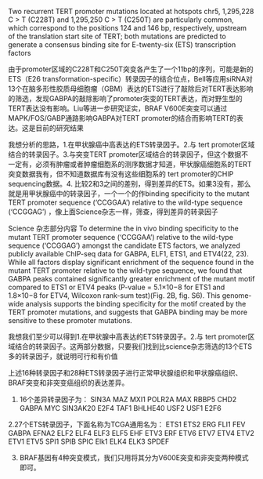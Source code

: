 Two recurrent TERT promoter mutations located at hotspots chr5, 1,295,228 C > T (C228T) and 1,295,250 C > T (C250T) are particularly common, which correspond
to the positions 124 and 146 bp, respectively, upstream of the translation start site of TERT; both mutations are predicted to
generate a consensus binding site for E-twenty-six (ETS) transcription factors

由于promoter区域的C228T和C250T突变各产生了一个11bp的序列，可能是新的ETS（E26 transformation-specific）转录因子的结合位点，Bell等应用siRNA对13个在脑多形性胶质母细胞瘤（GBM）表达的ETS进行了敲除后对TERT表达影响的筛选，发现GABPA的敲除影响了promoter突变的TERT表达，而对野生型的TERT表达没有影响。Liu等进一步研究证实，BRAF V600E突变可以通过MAPK/FOS/GABP通路影响GABPA对TERT promoter的结合而影响TERT的表达。这是目前的研究结果

我想分析的思路，1.在甲状腺癌中高表达的ETS转录因子。2.与 tert promoter区域结合的转录因子。3.与突变TERT promoter区域结合的转录因子，但这个数据不一定有，必须有肿瘤或者肿瘤细胞系的测序数据才知道，甲状腺癌细胞系的TERT突变数据我有，但不知道数据库有没有这些细胞系的 tert promoter的CHIP sequencing数据。4. 比较2和3之间的差别，得到差异的ETS。如果3没有，那么就是用甲状腺癌中的转录因子，一个一个的作binding specificity to the mutant TERT promoter sequence (‘CCGGAA’) relative to the wild-type sequence (‘CCGGAG’) ，像上面Science杂志一样，筛查，得到差异的转录因子

Science 杂志部分内容  To determine the in vivo binding specificity to the mutant TERT promoter sequence (‘CCGGAA’) relative to the wild-type sequence (‘CCGGAG’) amongst the candidate ETS factors, we analyzed publicly available ChIP-seq data for GABPA, ELF1, ETS1, and ETV4(22, 23). While all factors display significant enrichment of the sequence found in the mutant TERT promoter relative to the wild-type sequence, we found that GABPA peaks contained significantly greater enrichment of the mutant motif compared to ETS1 or ETV4 peaks (P-value = 5.1×10−8 for ETS1 and 1.8×10−8 for ETV4, Wilcoxon rank-sum test)(Fig. 2B, fig. S6). This genome-wide analysis supports the binding specificity for the motif created by the TERT promoter mutations, and suggests that GABPA binding may be more sensitive to these promoter mutations.

我想我们至少可以得到1.在甲状腺中高表达的ETS转录因子。2.与 tert promoter区域结合的转录因子。这两部分数据，只要我们找到比science杂志筛选的13个ETS多的转录因子，就说明可行和有价值

上述16种转录因子和28种ETS转录因子进行正常甲状腺组织和甲状腺癌组织、BRAF突变和非突变癌组织的表达差异。

1. 16个差异转录因子为：
SIN3A
MAZ
MXI1
POLR2A
MAX
RBBP5
CHD2
GABPA
MYC
SIN3AK20
E2F4
TAF1
BHLHE40
USF2
USF1
E2F6

2.27个ETS转录因子，下面名称为TCGA通用名为：
ETS1
ETS2
ERG
FLI1
FEV
GABPA
EFNA2
ELF2
ELF4
ELF3
ELF5
EHF
ETV3
ERF
ETV6
ETV7
ETV4
ETV2
ETV1
ETV5
SPI1
SPIB
SPIC
Elk1
ELK4
ELK3
SPDEF

3. BRAF基因有4种突变模式，我们只用将其分为V600E突变和非突变两种模式即可。



